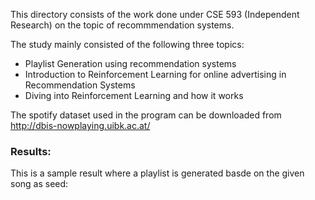 This directory consists of the work done under CSE 593 (Independent Research) on the topic of recommmendation systems. 

The study mainly consisted of the following three topics:
* Playlist Generation using recommendation systems
* Introduction to Reinforcement Learning for online advertising in Recommendation Systems
* Diving into Reinforcement Learning and how it works


The spotify dataset used in the program can be downloaded from http://dbis-nowplaying.uibk.ac.at/ 

### Results:
This is a sample result where a playlist is generated basde on the given song as seed:
